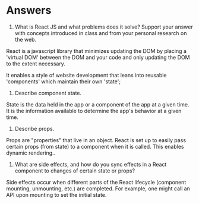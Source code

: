 # Answers

1. What is React JS and what problems does it solve? Support your answer with concepts introduced in class and from your personal research on the web.

React is a javascript library that minimizes updating the DOM by placing a 'virtual DOM' between the DOM and your code and only updating the DOM to the extent necessary.

It enables a style of website development that leans into reusable 'components' which maintain their own 'state'; 
 
1. Describe component state.

State is the data held in the app or a component of the app at a given time. It is the information available to determine the app's behavior at a given time.

1. Describe props.

Props are "properties" that live in an object. React is set up to easily pass certain props (from state) to a component when it is called. This enables dynamic rendering..

1. What are side effects, and how do you sync effects in a React component to changes of certain state or props?

Side effects occur when different parts of the React lifecycle (component mounting, unmounting, etc.) are completed. For example, one might call an API upon mounting to set the initial state. 

